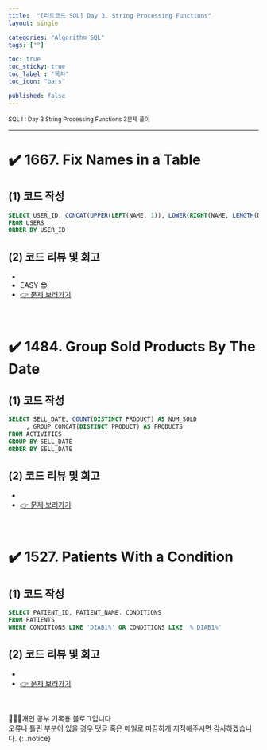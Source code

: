 ```yaml
---
title:  "[리트코드 SQL] Day 3. String Processing Functions"
layout: single

categories: "Algorithm_SQL"
tags: [""]

toc: true
toc_sticky: true
toc_label : "목차"
toc_icon: "bars"

published: false
---
```


<small>SQL I : Day 3 String Processing Functions 3문제 풀이</small>

***

# <span class="half_HL">✔️ 1667. Fix Names in a Table</span>

## (1) 코드 작성
```sql
SELECT USER_ID, CONCAT(UPPER(LEFT(NAME, 1)), LOWER(RIGHT(NAME, LENGTH(NAME)-1))) AS NAME
FROM USERS
ORDER BY USER_ID
```

## (2) 코드 리뷰 및 회고
- 
- EASY 😎
- [👉 문제 보러가기](https://leetcode.com/problems/fix-names-in-a-table/description/?envType=study-plan&id=sql-i)

<br>

# <span class="half_HL">✔️ 1484. Group Sold Products By The Date</span>

## (1) 코드 작성
```sql
SELECT SELL_DATE, COUNT(DISTINCT PRODUCT) AS NUM_SOLD
     , GROUP_CONCAT(DISTINCT PRODUCT) AS PRODUCTS
FROM ACTIVITIES
GROUP BY SELL_DATE
ORDER BY SELL_DATE
```

## (2) 코드 리뷰 및 회고
- 
- [👉 문제 보러가기](https://leetcode.com/problems/group-sold-products-by-the-date/description/?envType=study-plan&id=sql-i)

<br>

# <span class="half_HL">✔️ 1527. Patients With a Condition</span>

## (1) 코드 작성
```sql
SELECT PATIENT_ID, PATIENT_NAME, CONDITIONS
FROM PATIENTS
WHERE CONDITIONS LIKE 'DIAB1%' OR CONDITIONS LIKE '% DIAB1%'
```

## (2) 코드 리뷰 및 회고
- 
- [👉 문제 보러가기](https://leetcode.com/problems/patients-with-a-condition/?envType=study-plan&id=sql-i)

<br>

👩🏻‍💻개인 공부 기록용 블로그입니다
<br>오류나 틀린 부분이 있을 경우 댓글 혹은 메일로 따끔하게 지적해주시면 감사하겠습니다.
{: .notice}